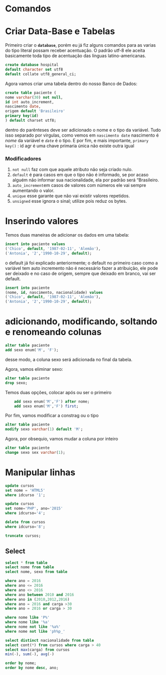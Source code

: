 # Comandos

# Criar Data-Base e Tabelas

Primeiro criar o **`database`**, porém eu já fiz alguns comandos para as varias do tipo literal possam receber acentuação. O padrão utf-8 ele aceita basicamente toda tipo de acentuação das línguas latino-americanas.

```sql
create database hospital
default character set utf8
default collate utf8_general_ci;
```

Agora vamos criar uma tabela dentro do nosso Banco de Dados:

```sql
create table paciente (
nome varchar(30) not null,
id int auto_increment,
nascimento date,
origem default 'Brasileiro'
primary key(id)
) default charset utf8;
```

dentro do parênteses deve ser adicionado o nome e o tipo da variável. Tudo isso separado por virgulas, como vemos em `nascimento date` nascimento é *nome* da variável e *`date`* é o tipo. E por fim, e mais importante, `primary key()` : id agr é uma chave primaria única não existe outra igual

### Modificadores

1. `not null` faz com que aquele atributo não seja criado nulo.
2. `default` é para casos em que o tipo não é informado, se por acaso alguém não informar sua nacionalidade, ela por padrão será “Brasileiro.
3. `auto_increment`em casos de valores com números ele vai sempre aumentando o valor.
4. `unique` esse garante que não vai existir valores repetidos.
5. `unsigned` esse ignora o sinal; utilize pois reduz os bytes. 

# Inserindo valores

Temos duas maneiras de adicionar os dados em uma tabela: 

```sql
insert into paciente values
('Chico', default, '1987-02-11', 'Alemão'),
('Antonia', '2','1990-10-29', default);
```

o default já foi explicado anteriormente; o default no primeiro caso como a variável tem auto incremento não é necessário fazer a atribuição, ele pode ser deixado e no caso de origem, sempre que deixado em branco, vai ser default.

```sql
insert into paciente
(nome, id, nascimento, nacionalidade) values
('Chico', default, '1987-02-11', 'Alemão'),
('Antonia', '2','1990-10-29', default);
```

# adicionando, modificando, soltando e renomeando colunas

```sql
alter table paciente 
add sexo enum('M', 'F');
```

desse modo, a coluna sexo será adicionada no final da tabela.

Agora, vamos eliminar sexo:

```sql
alter table paciente
drop sexo;
```

 Temos duas opções, colocar após ou ser o primeiro

```sql
	add sexo enum('M','F') after nome;
	add sexo enum('M','F') first;
```

Por fim, vamos modificar a constrag ou o tipo

```sql
alter table paciente
modify sexo varchar(1) default 'M';
```

Agora, por obsequio, vamos mudar a coluna por inteiro

```sql
alter table paciente
change sexo sex varchar(1);

```

# Manipular linhas

```sql
update cursos 
set nome = 'HTML5'
where idcurso '1';

update cursos
set nome='PHP', ano='2015' 
where idcurso='4';

delete from cursos
where idcurso='8';

truncate cursos;
```

## Select

```sql
select * from table
select nome from table
select nome, sexo from table

where ano = 2016
where ano <= 2016
where ano <> 2016
where ano between 2010 and 2016
where ano in (2010,2012,2016)
where ano = 2016 and carga >30
where ano = 2016 or carga > 30

where nome like 'P%'
where nome like '%a'
where nome not like '%a%'
where nome not like 'ph%p_'

select distinct nacionalidade from table
select cont(*) from cursos where carga > 40
select max(carga) from cursos
min(-), sum(-), avg(-)

order by nome;
order by nome desc, ano;
```
